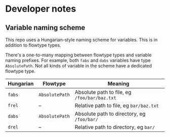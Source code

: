 # Developer notes

## Variable naming scheme

This repo uses a Hungarian-style naming scheme for variables. This is in addition to flowtype types.

There's a one-to-many mapping between flowtype types and variable naming prefixes. For example, both `fabs` and `dabs` variables have type `AbsolutePath`. Not all kinds of variable in the scheme have a dedicated flowtype type.

| Hungarian | Flowtype | Meaning |
| --- | --- | --- |
| `fabs` | `AbsolutePath` | Absolute path to file, eg `/foo/bar/baz.txt` |
| `frel` | – | Relative path to file, eg `bar/baz.txt` |
| `dabs` | `AbsolutePath` | Absolute path to directory, eg `/foo/bar/` |
| `drel` | – | Relative path to directory, eg `bar/` |

